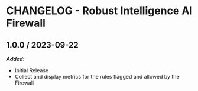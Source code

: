 # CHANGELOG - Robust Intelligence AI Firewall

## 1.0.0 / 2023-09-22

***Added***:

* Initial Release
* Collect and display metrics for the rules flagged and allowed by the Firewall 
